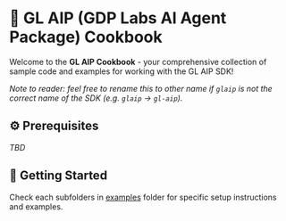 # 🍳 GL AIP (GDP Labs AI Agent Package) Cookbook

Welcome to the **GL AIP Cookbook** - your comprehensive collection of sample code and examples for working with the GL AIP SDK!

_Note to reader: feel free to rename this to other name if `glaip` is not the correct name of the SDK (e.g. `glaip` -> `gl-aip`)._

## ⚙️ Prerequisites

_TBD_

## 🚀 Getting Started

Check each subfolders in [examples](./examples/) folder for specific setup instructions and examples.
